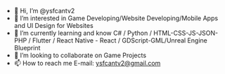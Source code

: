 - 👋 Hi, I’m @ysfcantv2
- 👀 I’m interested in Game Developing/Website Developing/Mobile Apps and UI Design for Websites
- 🌱 I’m currently learning and know C# / Python / HTML-CSS-JS-JSON-PHP / Flutter / React Native - React / GDScript-GML/Unreal Engine Blueprint 
- 💞️ I’m looking to collaborate on Game Projects
- 📫 How to reach me  E-mail: ysfcantv2@gmail.com

<!---
ysfcantv2/ysfcantv2 is a ✨ special ✨ repository because its `README.md` (this file) appears on your GitHub profile.
You can click the Preview link to take a look at your changes.
--->
